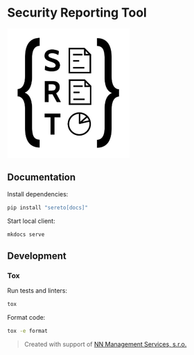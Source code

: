# Security Reporting Tool

<img src="docs/assets/logo/sereto_block_black.svg" alt="SeReTo logo" height="300"/>


## Documentation

Install dependencies:

```sh
pip install "sereto[docs]"
```

Start local client:

```sh
mkdocs serve
```


## Development

### Tox

Run tests and linters:

```sh
tox
```

Format code:

```sh
tox -e format
```

> Created with support of [NN Management Services, s.r.o.](https://www.nn.cz/kariera/en/it-hub/)
